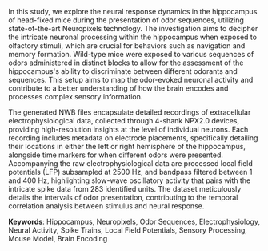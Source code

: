 In this study, we explore the neural response dynamics in the hippocampus of head-fixed mice during the presentation of odor sequences, utilizing state-of-the-art Neuropixels technology. The investigation aims to decipher the intricate neuronal processing within the hippocampus when exposed to olfactory stimuli, which are crucial for behaviors such as navigation and memory formation. Wild-type mice were exposed to various sequences of odors administered in distinct blocks to allow for the assessment of the hippocampus's ability to discriminate between different odorants and sequences. This setup aims to map the odor-evoked neuronal activity and contribute to a better understanding of how the brain encodes and processes complex sensory information.

The generated NWB files encapsulate detailed recordings of extracellular electrophysiological data, collected through 4-shank NPX2.0 devices, providing high-resolution insights at the level of individual neurons. Each recording includes metadata on electrode placements, specifically detailing their locations in either the left or right hemisphere of the hippocampus, alongside time markers for when different odors were presented. Accompanying the raw electrophysiological data are processed local field potentials (LFP) subsampled at 2500 Hz, and bandpass filtered between 1 and 400 Hz, highlighting slow-wave oscillatory activity that pairs with the intricate spike data from 283 identified units. The dataset meticulously details the intervals of odor presentation, contributing to the temporal correlation analysis between stimulus and neural response.

**Keywords**: Hippocampus, Neuropixels, Odor Sequences, Electrophysiology, Neural Activity, Spike Trains, Local Field Potentials, Sensory Processing, Mouse Model, Brain Encoding